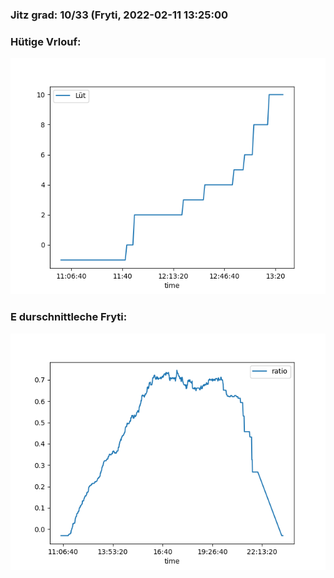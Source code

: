 ### Jitz grad: 10/33 (Fryti, 2022-02-11 13:25:00

### Hütige Vrlouf:
![Graph](Today.png)

### E durschnittleche Fryti:
![Graph](Fryti.png)